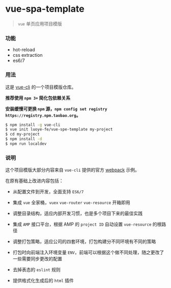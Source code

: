 # vue-spa-template

> `vue` 单页应用项目模版

### 功能

* hot-reload
* css extraction
* es6/7

### 用法

这是 [vue-cli](https://github.com/vuejs/vue-cli) 的一个项目模版仓库。   

**推荐使用 `npm 3+` 简化包依赖关系**  

**安装缓慢可更换 `npm` 源，`npm config set registry https://registry.npm.taobao.org`。**

``` bash
$ npm install -g vue-cli
$ vue init luoye-fe/vue-spe-template my-project
$ cd my-project
$ npm install -d
$ npm run localdev
```

### 说明

这个项目模版大部分内容来自 `vue-cli` 提供的官方 [webpack](https://github.com/vuejs-templates/webpack) 示例。  

在原有基础上改进内容包括：  

* 从配置文件到开发，全面支持 `ES6/7`

* 集成 `vue` 全家桶，`vuex` `vue-router` `vue-resource` 开箱即用

* 调整目录结构，适应内部开发习惯，也是多个项目下来的最佳实践

* 集成 `AMP` 接口平台，根据 AMP 的 `project ID` 自动设置 `vue-resource` 的根路径

* 调整打包策略，适应公司的四套环境，打包构建分不同环境有不同的策略

* 打包时向前端注入环境变量 `ENV`，前端可以根据这个做不同处理，随之更改了一些需要同步更改的配置

* 去掉表态的 `eslint` 规则

* 提供格式化生成后的 `html` 插件
